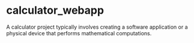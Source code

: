 # calculator_webapp
A calculator project typically involves creating a software application or a physical device that performs mathematical computations. 
